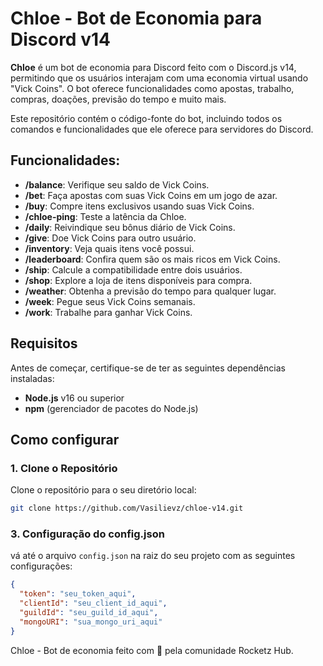 # Chloe - Bot de Economia para Discord v14

**Chloe** é um bot de economia para Discord feito com o Discord.js v14, permitindo que os usuários interajam com uma economia virtual usando "Vick Coins". O bot oferece funcionalidades como apostas, trabalho, compras, doações, previsão do tempo e muito mais.

Este repositório contém o código-fonte do bot, incluindo todos os comandos e funcionalidades que ele oferece para servidores do Discord.

## Funcionalidades:
- **/balance**: Verifique seu saldo de Vick Coins.
- **/bet**: Faça apostas com suas Vick Coins em um jogo de azar.
- **/buy**: Compre itens exclusivos usando suas Vick Coins.
- **/chloe-ping**: Teste a latência da Chloe.
- **/daily**: Reivindique seu bônus diário de Vick Coins.
- **/give**: Doe Vick Coins para outro usuário.
- **/inventory**: Veja quais itens você possui.
- **/leaderboard**: Confira quem são os mais ricos em Vick Coins.
- **/ship**: Calcule a compatibilidade entre dois usuários.
- **/shop**: Explore a loja de itens disponíveis para compra.
- **/weather**: Obtenha a previsão do tempo para qualquer lugar.
- **/week**: Pegue seus Vick Coins semanais.
- **/work**: Trabalhe para ganhar Vick Coins.

## Requisitos

Antes de começar, certifique-se de ter as seguintes dependências instaladas:

- **Node.js** v16 ou superior
- **npm** (gerenciador de pacotes do Node.js)

## Como configurar

### 1. Clone o Repositório

Clone o repositório para o seu diretório local:

```bash
git clone https://github.com/Vasilievz/chloe-v14.git
```
### 3. Configuração do config.json

vá até o arquivo `config.json` na raiz do seu projeto com as seguintes configurações:

```json
{
  "token": "seu_token_aqui",
  "clientId": "seu_client_id_aqui",
  "guildId": "seu_guild_id_aqui",
  "mongoURI": "sua_mongo_uri_aqui"
}
```
Chloe - Bot de economia feito com 💙 pela comunidade Rocketz Hub.
